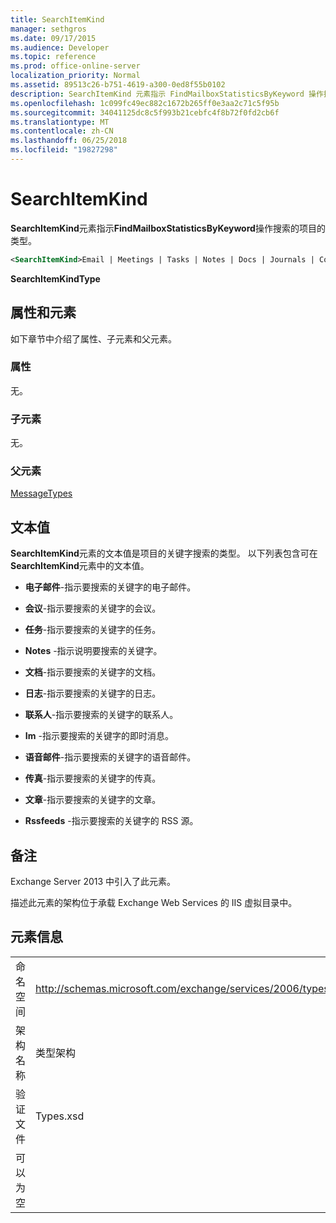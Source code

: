 ```yaml
---
title: SearchItemKind
manager: sethgros
ms.date: 09/17/2015
ms.audience: Developer
ms.topic: reference
ms.prod: office-online-server
localization_priority: Normal
ms.assetid: 89513c26-b751-4619-a300-0ed8f55b0102
description: SearchItemKind 元素指示 FindMailboxStatisticsByKeyword 操作搜索的项目的类型。
ms.openlocfilehash: 1c099fc49ec882c1672b265ff0e3aa2c71c5f95b
ms.sourcegitcommit: 34041125dc8c5f993b21cebfc4f8b72f0fd2cb6f
ms.translationtype: MT
ms.contentlocale: zh-CN
ms.lasthandoff: 06/25/2018
ms.locfileid: "19827298"
---
```

# <a name="searchitemkind"></a>SearchItemKind

**SearchItemKind**元素指示**FindMailboxStatisticsByKeyword**操作搜索的项目的类型。 
  
```XML
<SearchItemKind>Email | Meetings | Tasks | Notes | Docs | Journals | Contacts | Im | Voicemail | Faxes | Posts | Rssfeeds</SearchItemKind>
```

 **SearchItemKindType**
## <a name="attributes-and-elements"></a>属性和元素

如下章节中介绍了属性、子元素和父元素。
  
### <a name="attributes"></a>属性

无。
  
### <a name="child-elements"></a>子元素

无。
  
### <a name="parent-elements"></a>父元素

[MessageTypes](messagetypes.md)
  
## <a name="text-value"></a>文本值

**SearchItemKind**元素的文本值是项目的关键字搜索的类型。 以下列表包含可在**SearchItemKind**元素中的文本值。 
  
- **电子邮件**-指示要搜索的关键字的电子邮件。 
    
- **会议**-指示要搜索的关键字的会议。 
    
- **任务**-指示要搜索的关键字的任务。 
    
- **Notes** -指示说明要搜索的关键字。 
    
- **文档**-指示要搜索的关键字的文档。 
    
- **日志**-指示要搜索的关键字的日志。 
    
- **联系人**-指示要搜索的关键字的联系人。 
    
- **Im** -指示要搜索的关键字的即时消息。 
    
- **语音邮件**-指示要搜索的关键字的语音邮件。 
    
- **传真**-指示要搜索的关键字的传真。 
    
- **文章**-指示要搜索的关键字的文章。 
    
- **Rssfeeds** -指示要搜索的关键字的 RSS 源。 
    
## <a name="remarks"></a>备注

Exchange Server 2013 中引入了此元素。
  
描述此元素的架构位于承载 Exchange Web Services 的 IIS 虚拟目录中。
  
## <a name="element-information"></a>元素信息

|||
|:-----|:-----|
|命名空间  <br/> |http://schemas.microsoft.com/exchange/services/2006/types  <br/> |
|架构名称  <br/> |类型架构  <br/> |
|验证文件  <br/> |Types.xsd  <br/> |
|可以为空  <br/> ||
   

